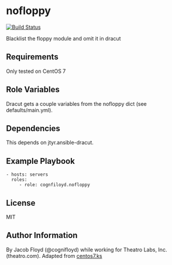 nofloppy
========

[![Build Status](https://travis-ci.org/cognifloyd/ansible-role-nofloppy.svg?branch=master)](https://travis-ci.org/cognifloyd/ansible-role-nofloppy)

Blacklist the floppy module and omit it in dracut

Requirements
------------

Only tested on CentOS 7

Role Variables
--------------

Dracut gets a couple variables from the nofloppy dict (see defaults/main.yml).

Dependencies
------------

This depends on jtyr.ansible-dracut.

Example Playbook
----------------

    - hosts: servers
      roles:
         - role: cognfiloyd.nofloppy

License
-------

MIT

Author Information
------------------

By Jacob Floyd (@cognifloyd) while working for Theatro Labs, Inc. (theatro.com). Adapted from [centos7.ks](https://github.com/CentOS/sig-cloud-instance-build/blob/5162d86c/vagrant/centos7.ks)
